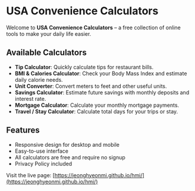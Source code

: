 # USA Convenience Calculators

Welcome to **USA Convenience Calculators** – a free collection of online tools to make your daily life easier.  

## Available Calculators
- **Tip Calculator**: Quickly calculate tips for restaurant bills.
- **BMI & Calories Calculator**: Check your Body Mass Index and estimate daily calorie needs.
- **Unit Converter**: Convert meters to feet and other useful units.
- **Savings Calculator**: Estimate future savings with monthly deposits and interest rate.
- **Mortgage Calculator**: Calculate your monthly mortgage payments.
- **Travel / Stay Calculator**: Calculate total days for your trips or stay.

## Features
- Responsive design for desktop and mobile
- Easy-to-use interface
- All calculators are free and require no signup
- Privacy Policy included

Visit the live page: [https://jeonghyeonmi.github.io/hmi/](https://jeonghyeonmi.github.io/hmi/)
